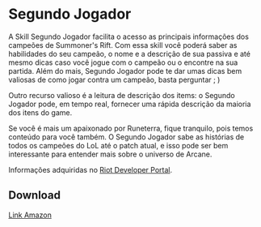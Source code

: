 # Segundo Jogador
A Skill Segundo Jogador facilita o acesso as principais informações dos campeões de Summoner's Rift. Com essa skill você poderá saber as habilidades do seu campeão, o nome e a descrição de sua passiva e até mesmo dicas caso você jogue com o campeão ou o encontre na sua partida.
Além do mais, Segundo Jogador pode te dar umas dicas bem valiosas de como jogar contra um campeão, basta perguntar ; )

Outro recurso valioso é a leitura de descrição dos items: o Segundo Jogador pode, em tempo real, fornecer uma rápida descrição da maioria dos itens do game.

Se você é mais um apaixonado por Runeterra, fique tranquilo, pois temos conteúdo para você também. O Segundo Jogador sabe as histórias de todos os campeões do LoL até o patch atual, e isso pode ser bem interessante para entender mais sobre o universo de Arcane.

Informações adquiridas no [Riot Developer Portal](https://developer.riotgames.com/docs/lol).

## Download
[Link Amazon](https://www.amazon.com.br/Desenvolvedor-Segundo-Jogador)
